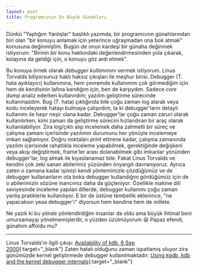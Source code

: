 ```yaml
---
layout: post
title: Programcının En Büyük Günahları
---
```


Dünkü "Yaptığım Yanlışlar" başlıklı yazımda, bir programcının günahlarından biri olan "bir konuyu anlamak için yeterince uğraşmadan ona bok atmak" konusuna değinmiştim. Bugün de onun kardeşi bir günaha değinmek istiyorum: "Birinin bir konu hakkındaki değerlendirmesinden yola çıkarak, kolayına da geldiği için, o konuyu göz ardı etmek".

Bu konuya örnek olarak *debugger kullanımını* vermek istiyorum. Linus Torvalds biliyorsunuz haklı haksız çıkışları ile meşhur birisi. Debugger (T. hata ayıklayıcı) kullanımına, hem çevremde kullanımını çok görmediğim için hem de kendisinin lafına kandığım için, ben de karşıydım. Sadece *core dump* analiz ederken kullanırdım; yazılım geliştirme sürecinde kullanmazdım. Bug (T. hata) çıktığında bile çoğu zaman log alarak veya kodu inceleyerek hatayı bulmaya çalışırdım, ta ki debugger'ların detaylı kullanımı ile haşır neşir olana kadar. Debugger'lar çoğu zaman zaruri olarak kullanılırken, kimi zaman da geliştirme sürecini hızlandıran bir araç olarak kullanılabiliyor. Zira log/çıktı alıp incelemek daha zahmetli bir süreç ve çalışma zamanı içerisinde yazılımın durumunu her yönüyle incelemeye imkan sağlamıyor. Doğru noktaları *print* ettirene kadar, çalışma zamanında yazılım içerisinde rahatlıkla inceleme yapabilmek, gerektiğinde değişkeni veya akışı değiştirmek, frame'ler arası dolanabilmek gibi imkanlar yönünden debugger'lar, log almak ile kıyaslanamaz bile. Fakat Linus Torvalds ve kendini çok zeki sanan abilerimiz yüzünden önyargılı davranıyoruz. Ayrıca zaten o zamana kadar işimizi kendi yöntemimizle çözdüğümüz ve de debugger kullananların ota boka debugger kullandığını gördüğümüz için de o abilerimizin sözüne inancımız daha da güçleniyor. Özellikle makine dili seviyesinde inceleme yapılan dillerde, debugger kullanımı çoğu zaman yanlış pratiklerle kullanılıyor. E bir de üstüne tembellik eklenince, "ne yapacaksın yeaa debugger'ı" diyorsun hem kendine hem de millete.

Ne yazık ki bu yönde yönlendirdiğim insanlar da oldu ama büyük ihtimal beni umursamayıp yönelmemişlerdir, o yüzden üzülmüyorum 😃 Papaz efendi, günahım affoldu mu?

---

Linus Torvalds'ın ilgili çıkışı: [Availability of kdb, 6 Sep 2000](https://lkml.org/lkml/2000/9/6/65){:target="_blank"}
Zaten hatalı olduğunu zaman ispatlamış oluyor zira günümüzde kernel geliştirmede debugger kullanılmaktadır: [Using kgdb, kdb and the kernel debugger internals](https://docs.kernel.org/dev-tools/kgdb.html){:target="_blank"}